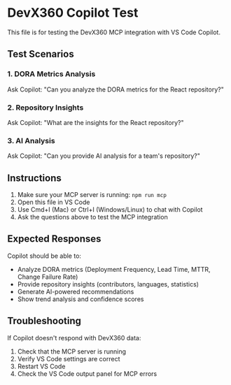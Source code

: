 # DevX360 Copilot Test

This file is for testing the DevX360 MCP integration with VS Code Copilot.

## Test Scenarios

### 1. DORA Metrics Analysis
Ask Copilot: "Can you analyze the DORA metrics for the React repository?"

### 2. Repository Insights
Ask Copilot: "What are the insights for the React repository?"

### 3. AI Analysis
Ask Copilot: "Can you provide AI analysis for a team's repository?"

## Instructions

1. Make sure your MCP server is running: `npm run mcp`
2. Open this file in VS Code
3. Use Cmd+I (Mac) or Ctrl+I (Windows/Linux) to chat with Copilot
4. Ask the questions above to test the MCP integration

## Expected Responses

Copilot should be able to:
- Analyze DORA metrics (Deployment Frequency, Lead Time, MTTR, Change Failure Rate)
- Provide repository insights (contributors, languages, statistics)
- Generate AI-powered recommendations
- Show trend analysis and confidence scores

## Troubleshooting

If Copilot doesn't respond with DevX360 data:
1. Check that the MCP server is running
2. Verify VS Code settings are correct
3. Restart VS Code
4. Check the VS Code output panel for MCP errors